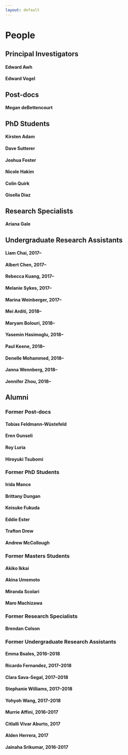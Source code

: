 ```yaml
---
layout: default
---
```


# People

## Principal Investigators

#### Edward Awh
#### Edward Vogel

## Post-docs

#### Megan deBettencourt

## PhD Students

#### Kirsten Adam
#### Dave Sutterer
#### Joshua Foster
#### Nicole Hakim
#### Colin Quirk
#### Gisella Diaz

## Research Specialists

#### Ariana Gale

## Undergraduate Research Assistants

#### Liam Chai, 2017–
#### Albert Chen, 2017–
#### Rebecca Kuang, 2017–
#### Melanie Sykes, 2017–
#### Marina Weinberger, 2017–
#### Mei Arditi, 2018–
#### Maryam Bolouri, 2018–
#### Yasemin Hasimoglu, 2018–
#### Paul Keene, 2018–
#### Denelle Mohammed, 2018–
#### Janna Wennberg, 2018–
#### Jennifer Zhou, 2018–

## Alumni

### Former Post-docs

#### Tobias Feldmann-Wüstefeld
#### Eren Gunseli
#### Roy Luria
#### Hiroyuki Tsubomi

### Former PhD Students

#### Irida Mance
#### Brittany Dungan
#### Keisuke Fukuda
#### Eddie Ester
#### Trafton Drew
#### Andrew McCollough

### Former Masters Students

#### Akiko Ikkai
#### Akina Umemoto
#### Miranda Scolari
#### Maro Machizawa

### Former Research Specialists

#### Brendan Colson

### Former Undergraduate Research Assistants 

#### Emma Bsales, 2016–2018
#### Ricardo Fernandez, 2017–2018
#### Clara Sava-Segal, 2017–2018
#### Stephanie Williams, 2017–2018
#### Yohyoh Wang, 2017–2018
#### Murrie Affini, 2016–2017
#### Citlalli Vivar Aburto, 2017
#### Alden Herrera, 2017
#### Jainaha Srikumar, 2016-2017